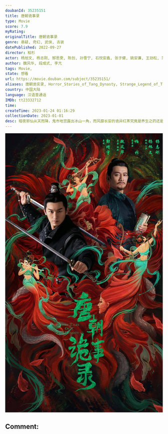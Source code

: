 ```yaml
---
doubanId: 35235151
title: 唐朝诡事录
type: Movie
score: 7.9
myRating: 
originalTitle: 唐朝诡事录
genre: 悬疑, 奇幻, 武侠, 古装
datePublished: 2022-09-27
director: 柏杉
actor: 杨旭文, 杨志刚, 郜思雯, 陈创, 孙雪宁, 石悦安鑫, 张子健, 姚安濂, 王劲松, 范明, 岳丽娜, 刘智扬, 牛宝军, 罗嘉良, 张黎明, 牛北壬, 马赫, 周骏超, 奚望, 吴春怡, 韩承羽, 姬晨牧, 任希鸿, 冯玉玺, 白庆琳, 李星昊, 王力, 孙信宏, 张怀公, 曲霄宇, 杨舒枫, 林江国, 徐福来, 梁咏妮, 张明明, 都钊, 周云深, 依灵, 任学海, 孙灿, 陈芊桦, 埃米尔, 达来哈里呼, 崔一凡, 甄少华, 上官瞳, 张文俊, 徐伟, 朱翔, 晁志谦, 张恒瑞, 黄弼兴, 李栋, 张钧译, 丁志勇, 朱海军, 吕春生, 王铂清, 王斌, 魏子杨, 王九胜, 钟夫翔, 郝明奇, 杨猛, 邵老五, 张昆, 张雨霏, 王坤, 喻庆辉, 薛宾, 杜长安, 杨钧, 王平, 刘泽宇, 马亮, 韩帅, 汪融, 沈凯, 刘秀, 冯茗惊, 白晶晶, 郭九龙, 娄宇健, 杨云棹, 黄飞, 张达源, 金晖, 姜健, 郝燕飞, 陶吉新, 吕艳蓓, 郑锡龙, 乔馨, 井璐, 杭程宇, 刘波, 李槐龙, 陈昱铭, 于鸿洲, 陆剑民, 龙德, 蔡夏杰, 张嘉禾, 刘广厚, 岳冬峰, 王侃伟, 巴图, 胡子健, 宋杨, 魏至强, 徐爱珉, 巴音, 高玉庆, 诺敏达莱, 尹泽强, 韩梦武, 孟蔚, 肖添仁, 陈龙, 沈鑫, 咸凯, 杨滔, 胡榧, 张鑫, 郑子健, 哈尼, 熊葛梦瑶, 张瑞光, 张曦文, 杨子睿, 于诚群, 任洛敏, 迪玛, 张海峰, 周杰, 德福, 赵昱童, 斯力更, 孙鹏, 陈秋果, 贾兴龙, 郑沛琳, 许占伟, 俞庆, 王星壹, 艾力库, 贺文潇, 黑子, 于景铄, 钱文青
author: 魏风华, 段成式, 李亢
tags: Movie, 
state: 想看
url: https://movie.douban.com/subject/35235151/
aliases: 唐朝诡实录, Horror_Stories_of_Tang_Dynasty, Strange_Legend_of_Tang_Dynasty, Strange_Tales_of_Tang_Dynasty
country: 中国大陆
language: 汉语普通话
IMDb: tt23332712
time: 
createTime: 2023-01-24 01:16:29
collectionDate: 2023-01-01
desc: 暗夜邪仙从天而降，鬼市地宫露出冰山一角，而风靡长安的诡异红茶究竟是养生之药还是害人之物？长安城里新娘失踪案接连发生，似乎与红茶有着千丝万缕的联系……案件扑朔迷离，人心玄妙难鉴！金吾卫中郎将卢凌风奉命查...
---
```


![image](assets/p2883995667.jpg)

Comment: 
---

